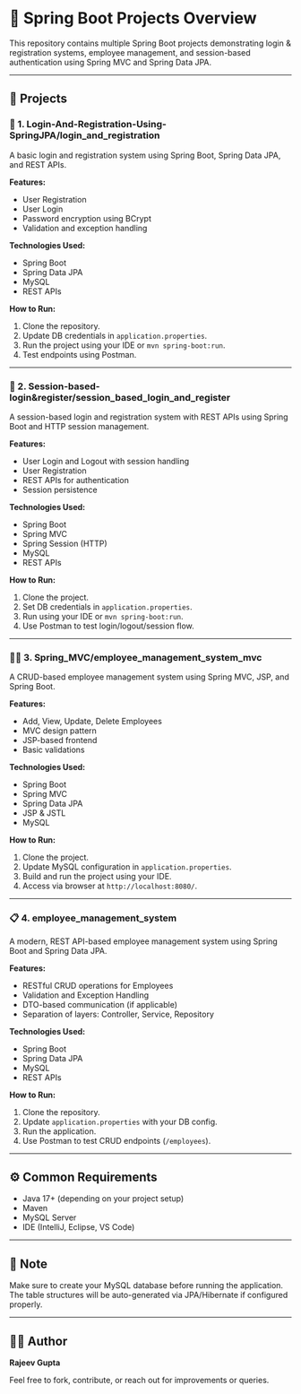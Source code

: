 # 🌟 Spring Boot Projects Overview

This repository contains multiple Spring Boot projects demonstrating login & registration systems, employee management, and session-based authentication using Spring MVC and Spring Data JPA.

---

## 📁 Projects

### 🔐 1. Login-And-Registration-Using-SpringJPA/login_and_registration

A basic login and registration system using Spring Boot, Spring Data JPA, and REST APIs.

**Features:**
- User Registration
- User Login
- Password encryption using BCrypt
- Validation and exception handling

**Technologies Used:**
- Spring Boot
- Spring Data JPA
- MySQL
- REST APIs

**How to Run:**
1. Clone the repository.
2. Update DB credentials in `application.properties`.
3. Run the project using your IDE or `mvn spring-boot:run`.
4. Test endpoints using Postman.

---

### 🔐 2. Session-based-login&register/session_based_login_and_register

A session-based login and registration system with REST APIs using Spring Boot and HTTP session management.

**Features:**
- User Login and Logout with session handling
- User Registration
- REST APIs for authentication
- Session persistence

**Technologies Used:**
- Spring Boot
- Spring MVC
- Spring Session (HTTP)
- MySQL
- REST APIs

**How to Run:**
1. Clone the project.
2. Set DB credentials in `application.properties`.
3. Run using your IDE or `mvn spring-boot:run`.
4. Use Postman to test login/logout/session flow.

---

### 👨‍💼 3. Spring_MVC/employee_management_system_mvc

A CRUD-based employee management system using Spring MVC, JSP, and Spring Boot.

**Features:**
- Add, View, Update, Delete Employees
- MVC design pattern
- JSP-based frontend
- Basic validations

**Technologies Used:**
- Spring Boot
- Spring MVC
- Spring Data JPA
- JSP & JSTL
- MySQL

**How to Run:**
1. Clone the project.
2. Update MySQL configuration in `application.properties`.
3. Build and run the project using your IDE.
4. Access via browser at `http://localhost:8080/`.

---

### 📋 4. employee_management_system

A modern, REST API-based employee management system using Spring Boot and Spring Data JPA.

**Features:**
- RESTful CRUD operations for Employees
- Validation and Exception Handling
- DTO-based communication (if applicable)
- Separation of layers: Controller, Service, Repository

**Technologies Used:**
- Spring Boot
- Spring Data JPA
- MySQL
- REST APIs

**How to Run:**
1. Clone the repository.
2. Update `application.properties` with your DB config.
3. Run the application.
4. Use Postman to test CRUD endpoints (`/employees`).

---

## ⚙️ Common Requirements

- Java 17+ (depending on your project setup)
- Maven
- MySQL Server
- IDE (IntelliJ, Eclipse, VS Code)

---

## 📌 Note

Make sure to create your MySQL database before running the application. The table structures will be auto-generated via JPA/Hibernate if configured properly.

---

## 🧑‍💻 Author

**Rajeev Gupta**

Feel free to fork, contribute, or reach out for improvements or queries.
